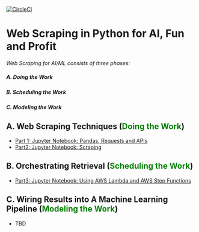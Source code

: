 [![CircleCI](https://circleci.com/gh/noahgift/web_scraping_python.svg?style=svg)](https://circleci.com/gh/noahgift/web_scraping_python)


# Web Scraping in Python for AI, Fun and Profit

*Web Scraping for AI/ML consists of three phases:*

##### A.  Doing the Work

##### B.  Scheduling the Work

##### C.  Modeling the Work

## A. Web Scraping Techniques (<span style="color:green">Doing the Work</span>)

* [Part 1:  Jupyter Notebook:  Pandas, Requests and APIs](https://github.com/noahgift/web_scraping_python/blob/master/notebooks/Web_Scraping_in_Python_for_AI_Fun_Profit_(PART%201).ipynb)
* [Part2:  Jupyter Notebook: Scraping](https://github.com/noahgift/web_scraping_python/blob/master/notebooks/Web_Scraping_in_Python_for_AI_Fun_Profit_(PART%202).ipynb)


## B. Orchestrating Retrieval (<span style="color:green">Scheduling the Work</span>)

* [Part3:  Jupyter Notebook:  Using AWS Lambda and AWS Step Functions](https://github.com/noahgift/web_scraping_python/blob/master/notebooks/Web_Scraping_in_Python_for_AI_Fun_Profit_(Coordination%20Tasks).ipynb)


## C.  Wiring Results into A Machine Learning Pipeline (<span style="color:green">Modeling the Work</span>)

* TBD